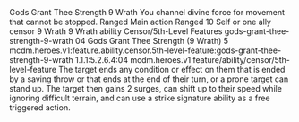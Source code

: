 <ability>
  <name>Gods Grant Thee Strength</name>
  <cost>9 Wrath</cost>
  <flavor>You channel divine force for movement that cannot be stopped.</flavor>
  <keywords>
    <keyword>Ranged</keyword>
  </keywords>
  <type>Main action</type>
  <distance>Ranged 10</distance>
  <target>Self or one ally</target>
  <metadata>
    <class>censor</class>
    <cost>9 Wrath</cost>
    <cost_amount>9</cost_amount>
    <cost_resource>Wrath</cost_resource>
    <feature_type>ability</feature_type>
    <file_dpath>Censor/5th-Level Features</file_dpath>
    <item_id>gods-grant-thee-strength-9-wrath</item_id>
    <item_index>04</item_index>
    <item_name>Gods Grant Thee Strength (9 Wrath)</item_name>
    <level>5</level>
    <scc>mcdm.heroes.v1:feature.ability.censor.5th-level-feature:gods-grant-thee-strength-9-wrath</scc>
    <scdc>1.1.1:5.2.6.4:04</scdc>
    <source>mcdm.heroes.v1</source>
    <type>feature/ability/censor/5th-level-feature</type>
  </metadata>
  <effects>
    <effect type="mundane">The target ends any condition or effect on them that is ended by a saving throw or that ends at the end of their turn, or a prone target can stand up. The target then gains 2 surges, can shift up to their speed while ignoring difficult terrain, and can use a strike signature ability as a free triggered action.</effect>
  </effects>
</ability>
